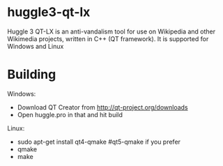 huggle3-qt-lx
=============

Huggle 3 QT-LX is an anti-vandalism tool for use on Wikipedia and other Wikimedia projects, written in C++ (QT framework). It is supported for Windows and Linux


Building
=========

Windows:

* Download QT Creator from http://qt-project.org/downloads
* Open huggle.pro in that and hit build

Linux:

* sudo apt-get install qt4-qmake #qt5-qmake if you prefer
* qmake
* make
